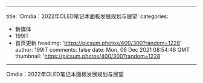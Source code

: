 
---
title: 'Omdia：2022年OLED笔记本面板发展规划与展望'
categories: 
 - 新媒体
 - 199IT
 - 首页更新
headimg: 'https://picsum.photos/400/300?random=1228'
author: 199IT
comments: false
date: Mon, 06 Dec 2021 08:54:48 GMT
thumbnail: 'https://picsum.photos/400/300?random=1228'
---

<div>   
Omdia：2022年OLED笔记本面板发展规划与展望  
</div>
            